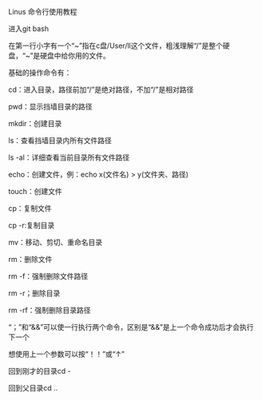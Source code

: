 Linus 命令行使用教程

进入git bash

在第一行小字有一个“~”指在c盘/User/ll这个文件，粗浅理解“/”是整个硬盘，“~”是硬盘中给你用的文件。

基础的操作命令有：

cd：进入目录，路径前加“/”是绝对路径，不加“/”是相对路径

pwd：显示挡墙目录的路径

mkdir：创建目录

ls：查看挡墙目录内所有文件路径

ls -al：详细查看当前目录所有文件路径

echo：创建文件，例：echo x(文件名) > y(文件夹、路径)

touch：创建文件

cp：复制文件

cp -r:复制目录

mv：移动、剪切、重命名目录

rm：删除文件

rm -f：强制删除文件路径

rm -r；删除目录

rm -rf：强制删除目录路径

“；”和“&&”可以使一行执行两个命令，区别是“&&”是上一个命令成功后才会执行下一个

想使用上一个参数可以按“！！”或“↑”

回到刚才的目录cd -

回到父目录cd ..
